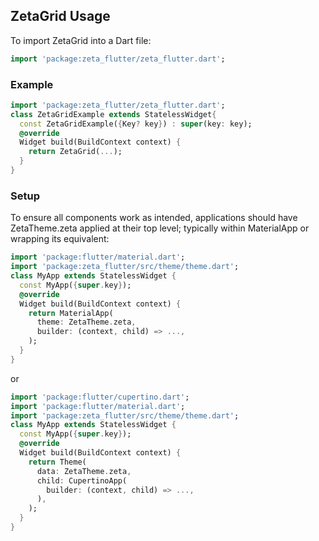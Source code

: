 ## ZetaGrid Usage

To import ZetaGrid into a Dart file:

```dart
import 'package:zeta_flutter/zeta_flutter.dart';
```

### Example

```dart
import 'package:zeta_flutter/zeta_flutter.dart';
class ZetaGridExample extends StatelessWidget{
  const ZetaGridExample({Key? key}) : super(key: key);
  @override
  Widget build(BuildContext context) {
    return ZetaGrid(...);
  }
}
```

### Setup

To ensure all components work as intended, applications should have ZetaTheme.zeta applied at their top level; typically within MaterialApp or wrapping its equivalent:

```dart
import 'package:flutter/material.dart';
import 'package:zeta_flutter/src/theme/theme.dart';
class MyApp extends StatelessWidget {
  const MyApp({super.key});
  @override
  Widget build(BuildContext context) {
    return MaterialApp(
      theme: ZetaTheme.zeta,
      builder: (context, child) => ...,
    );
  }
}
```

or

```dart
import 'package:flutter/cupertino.dart';
import 'package:flutter/material.dart';
import 'package:zeta_flutter/src/theme/theme.dart';
class MyApp extends StatelessWidget {
  const MyApp({super.key});
  @override
  Widget build(BuildContext context) {
    return Theme(
      data: ZetaTheme.zeta,
      child: CupertinoApp(
        builder: (context, child) => ...,
      ),
    );
  }
}
```
